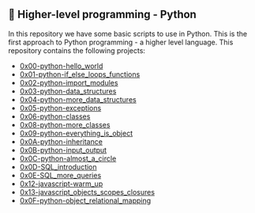 ## :rocket: Higher-level programming - Python
In this repository we have some basic scripts to use in Python. This is the first approach to Python programming - a higher level language. This repository contains the following projects:
+ [0x00-python-hello_world](https://github.com/dmhenaopa/holbertonschool-higher_level_programming/tree/master/0x00-python-hello_world)
+ [0x01-python-if_else_loops_functions](https://github.com/dmhenaopa/holbertonschool-higher_level_programming/tree/master/0x01-python-if_else_loops_functions)
+ [0x02-python-import_modules](https://github.com/dmhenaopa/holbertonschool-higher_level_programming/tree/master/0x02-python-import_modules)
+ [0x03-python-data_structures](https://github.com/dmhenaopa/holbertonschool-higher_level_programming/tree/master/0x03-python-data_structures)
+ [0x04-python-more_data_structures](https://github.com/dmhenaopa/holbertonschool-higher_level_programming/tree/master/0x04-python-more_data_structures)
+ [0x05-python-exceptions](https://github.com/dmhenaopa/holbertonschool-higher_level_programming/tree/master/0x05-python-exceptions)
+ [0x06-python-classes](https://github.com/dmhenaopa//holbertonschool-higher_level_programming/tree/master/0x06-python-classes)
+ [0x08-python-more_classes](https://github.com/dmhenaopa//holbertonschool-higher_level_programming/tree/master/0x08-python-more_classes)
+ [0x09-python-everything_is_object](https://github.com/dmhenaopa//holbertonschool-higher_level_programming/tree/master/0x09-python-everything_is_object)
+ [0x0A-python-inheritance](https://github.com/dmhenaopa//holbertonschool-higher_level_programming/tree/master/0x0A-python-inheritance)
+ [0x0B-python-input_output](https://github.com/dmhenaopa//holbertonschool-higher_level_programming/tree/master/0x0B-python-input_output)
+ [0x0C-python-almost_a_circle](https://github.com/dmhenaopa//holbertonschool-higher_level_programming/tree/master/0x0C-python-almost_a_circle)
+ [0x0D-SQL_introduction](https://github.com/dmhenaopa//holbertonschool-higher_level_programming/tree/master/0x0D-SQL_introduction)
+ [0x0E-SQL_more_queries](https://github.com/dmhenaopa//holbertonschool-higher_level_programming/tree/master/0x0E-SQL_more_queries)
+ [0x12-javascript-warm_up](https://github.com/dmhenaopa//holbertonschool-higher_level_programming/tree/master/0x12-javascript-warm_up)
+ [0x13-javascript_objects_scopes_closures](https://github.com/dmhenaopa//holbertonschool-higher_level_programming/tree/master/0x13-javascript_objects_scopes_closures)
+ [0x0F-python-object_relational_mapping](https://github.com/dmhenaopa//holbertonschool-higher_level_programming/tree/master/0x0F-python-object_relational_mapping)
<!--stackedit_data:
eyJoaXN0b3J5IjpbLTE0MTE2NzI5Ml19
-->
